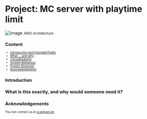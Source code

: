 # Project: MC server with playtime limit

![image](https://github.com/user-attachments/assets/a168db9b-31c5-475d-bd3b-436e9d894b2c)
<small>AWS Architecture<small>
## Content

 - [Introduction and Intended Public](#introduction)
 - [What ... and why](#section-2)
 - [Considerations](#section-3)
 - [System Behaviour](#section-4)
 - [Project Structure](#section-5)
 - [Acknowledgments](#section-6)
   
<a id="section-1"></a>
## Introduction

## What is this exactly, and why would someone need it?


## Acknowledgements

You can contact us at ccat@uni.pe
